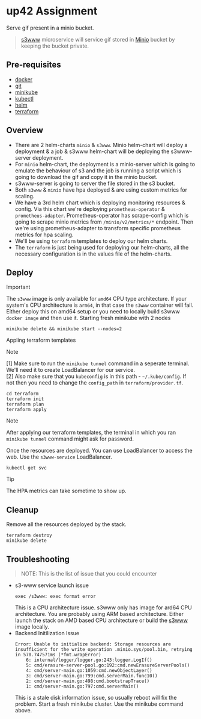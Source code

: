 up42 Assignment
===============

Serve gif present in a minio bucket.

> [s3www](https://github.com/harshavardhana/s3www) microservice will service gif stored in [Minio](https://min.io/docs/minio/container/index.html) bucket by keeping the bucket private.

## Pre-requisites
- [docker](https://docs.docker.com/engine/install/)
- [git](https://git-scm.com/book/en/v2/Getting-Started-Installing-Git)
- [minikube](https://minikube.sigs.k8s.io/docs/start/)
- [kubectl](https://kubernetes.io/docs/tasks/tools/install-kubectl-linux/)
- [helm](https://helm.sh/docs/intro/install/)
- [terraform](https://developer.hashicorp.com/terraform/tutorials/aws-get-started/install-cli)

## Overview

- There are 2 helm-charts `minio` & `s3www`. Minio helm-chart will deploy a deployment & a job & s3www helm-chart will be deploying the s3www-server deployment.
- For `minio` helm-chart, the deployment is a minio-server which is going to emulate the behaviour of s3 and the job is running a script which is going to download the gif and copy it in the minio bucket.
- s3www-server is going to server the file stored in the s3 bucket.
- Both `s3www` & `minio` have hpa deployed & are using custom metrics for scaling.
- We have a 3rd helm chart which is deploying monitoring resources & config. Via this chart we're deploying `prometheus-operator` & `prometheus-adapter`. Prometheus-operator has scrape-config which is going to scrape minio metrics from `/minio/v2/metrics/*` endpoint. Then we're using prometheus-adapter to transform specific prometheus metrics for hpa scaling.
- We'll be using `terraform` templates to deploy our helm charts. 
- The `terraform` is just being used for deploying our helm-charts, all the necessary configuration is in the values file of the helm-charts.

## Deploy
> [!IMPORTANT]
> The `s3www` image is only available for `amd64` CPU type architecture. If your system's CPU architecture is `arm64`, in that case the `s3www` container will fail. Either deploy this on amd64 setup or you need to locally build s3www `docker image` and then use it.
Starting fresh minikube with 2 nodes
```
minikube delete && minikube start --nodes=2
```

Appling terraform templates
> [!NOTE]
> [1] Make sure to run the `minikube tunnel` command in a seperate terminal. We'll need it to create LoadBalancer for our service.\
> [2] Also make sure that you `kubeconfig` is in this path - `~/.kube/config`. If not then you need to change the `config_path` in `terraform/provider.tf`.
```
cd terraform
terraform init
terraform plan
terraform apply
```
> [!NOTE]
> After applying our terraform templates, the terminal in which you ran `minikube tunnel` command might ask for password.

Once the resources are deployed. You can use LoadBalancer to access the web.
Use the `s3www-service` LoadBalancer.
```
kubectl get svc
```
> [!TIP]
> The HPA metrics can take sometime to show up.

## Cleanup
Remove all the resources deployed by the stack.
```
terraform destroy
minikube delete
```

## Troubleshooting
> NOTE: This is the list of issue that you could encounter
- s3-www service launch issue
    ```
    exec /s3www: exec format error
    ```
    This is a CPU architecture issue. s3www only has image for ard64 CPU architecture. You are probably using ARM based architecture.
    Either launch the stack on AMD based CPU architecture or build the [s3www](https://github.com/harshavardhana/s3www) image locally.  
- Backend Initilization Issue
    ```
    Error: Unable to initialize backend: Storage resources are insufficient for the write operation .minio.sys/pool.bin, retrying in 570.747571ms (*fmt.wrapError)
        6: internal/logger/logger.go:243:logger.LogIf()
        5: cmd/erasure-server-pool.go:192:cmd.newErasureServerPools()
        4: cmd/server-main.go:1059:cmd.newObjectLayer()
        3: cmd/server-main.go:799:cmd.serverMain.func10()
        2: cmd/server-main.go:498:cmd.bootstrapTrace()
        1: cmd/server-main.go:797:cmd.serverMain()
    ```
    This is a stale disk information issue, so usually reboot will fix the problem.
    Start a fresh minikube cluster. Use the minikube command above.
